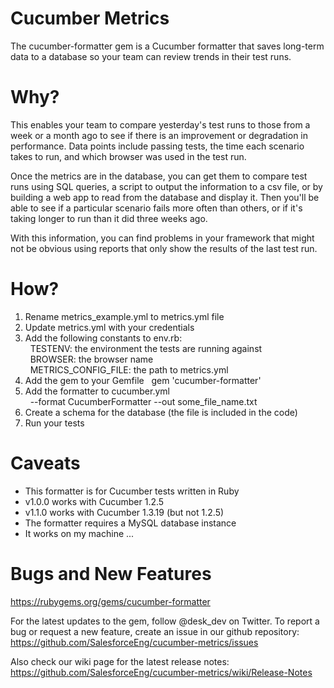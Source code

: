 Cucumber Metrics
================

The cucumber-formatter gem is a Cucumber formatter that saves long-term data to
a database so your team can review trends in their test runs.

Why?
====

This enables your team to compare yesterday's test runs to those from a week
or a month ago to see if there is an improvement or degradation in performance.
Data points include passing tests, the time each scenario takes to run, and
which browser was used in the test run.

Once the metrics are in the database, you can get them to compare test runs
using SQL queries, a script to output the information to a csv file, or by
building a web app to read from the database and display it. Then you'll be
able to see if a particular scenario fails more often than others, or if it's
taking longer to run than it did three weeks ago.

With this information, you can find problems in your framework that might not
be obvious using reports that only show the results of the last test run.

How?
====

1. Rename metrics_example.yml to metrics.yml file
2. Update metrics.yml with your credentials
3. Add the following constants to env.rb:  
&nbsp;&nbsp;TESTENV: the environment the tests are running against  
&nbsp;&nbsp;BROWSER: the browser name  
&nbsp;&nbsp;METRICS_CONFIG_FILE: the path to metrics.yml
4. Add the gem to your Gemfile
&nbsp;&nbsp;gem 'cucumber-formatter'
5. Add the formatter to cucumber.yml  
&nbsp;&nbsp;--format CucumberFormatter --out some_file_name.txt
6. Create a schema for the database (the file is included in the code)
7. Run your tests

Caveats
===

* This formatter is for Cucumber tests written in Ruby
* v1.0.0 works with Cucumber 1.2.5
* v1.1.0 works with Cucumber 1.3.19 (but not 1.2.5)
* The formatter requires a MySQL database instance
* It works on my machine ...

Bugs and New Features
===

https://rubygems.org/gems/cucumber-formatter

For the latest updates to the gem, follow @desk_dev on Twitter. To report a
bug or request a new feature, create an issue in our github repository:
https://github.com/SalesforceEng/cucumber-metrics/issues

Also check our wiki page for the latest release notes: https://github.com/SalesforceEng/cucumber-metrics/wiki/Release-Notes